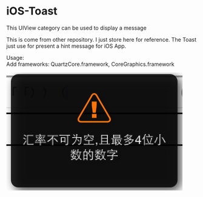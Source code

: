 iOS-Toast
=========

This UIView category can be used to display a message  


This is come from other repository. I just store here for reference.
The Toast just use for present a hint message for iOS App.

Usage:  
    Add frameworks: QuartzCore.framework, CoreGraphics.framework


![](IMG_0166.PNG)
